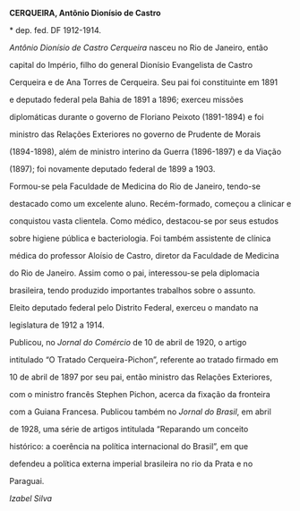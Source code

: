 **CERQUEIRA, Antônio Dionísio de Castro**



\* dep. fed. DF 1912-1914.



*Antônio Dionísio de Castro Cerqueira* nasceu no Rio de Janeiro, então

capital do Império, filho do general Dionísio Evangelista de Castro

Cerqueira e de Ana Torres de Cerqueira. Seu pai foi constituinte em 1891

e deputado federal pela Bahia de 1891 a 1896; exerceu missões

diplomáticas durante o governo de Floriano Peixoto (1891-1894) e foi

ministro das Relações Exteriores no governo de Prudente de Morais

(1894-1898), além de ministro interino da Guerra (1896-1897) e da Viação

(1897); foi novamente deputado federal de 1899 a 1903.



Formou-se pela Faculdade de Medicina do Rio de Janeiro, tendo-se

destacado como um excelente aluno. Recém-formado, começou a clinicar e

conquistou vasta clientela. Como médico, destacou-se por seus estudos

sobre higiene pública e bacteriologia. Foi também assistente de clínica

médica do professor Aloísio de Castro, diretor da Faculdade de Medicina

do Rio de Janeiro. Assim como o pai, interessou-se pela diplomacia

brasileira, tendo produzido importantes trabalhos sobre o assunto.



Eleito deputado federal pelo Distrito Federal, exerceu o mandato na

legislatura de 1912 a 1914.



Publicou, no *Jornal do Comércio* de 10 de abril de 1920, o artigo

intitulado “O Tratado Cerqueira-Pichon”, referente ao tratado firmado em

10 de abril de 1897 por seu pai, então ministro das Relações Exteriores,

com o ministro francês Stephen Pichon, acerca da fixação da fronteira

com a Guiana Francesa. Publicou também no *Jornal do Brasil*, em abril

de 1928, uma série de artigos intitulada “Reparando um conceito

histórico: a coerência na política internacional do Brasil”, em que

defendeu a política externa imperial brasileira no rio da Prata e no

Paraguai.



*Izabel Silva*



